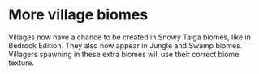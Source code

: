 # More village biomes

Villages now have a chance to be created in Snowy Taiga biomes, like in Bedrock Edition. 
They also now appear in Jungle and Swamp biomes.  Villagers spawning in these extra biomes will use their correct biome texture.
